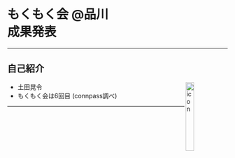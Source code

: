 # もくもく会 @品川 <br/> 成果発表

---
## 自己紹介
* 土田晃令 
	<img src="https://github.com/T-Aki/azuremoku2-20180317/blob/master/images/icon.png?raw=true" alt="icon" width="20%" align="right">
* もくもく会は6回目 (connpass調べ)


---
 